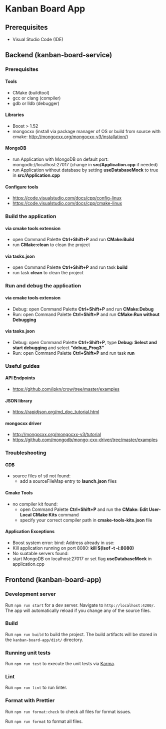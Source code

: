 # Kanban Board App

## Prerequisites

- Visual Studio Code (IDE)

## Backend (kanban-board-service)

### Prerequisites

#### Tools

- CMake (buildtool)
- gcc or clang (compiler)
- gdb or lldb (debugger)

#### Libraries

- Boost > 1.52
- mongocxx (install via package manager of OS or build from source with cmake: <http://mongocxx.org/mongocxx-v3/installation/>)

#### MongoDB

- run Application with MongoDB on default port: mongodb://localhost:27017 (change in **src/Application.cpp** if needed)
- run Application without database by setting **useDatabaseMock** to true in **src/Application.cpp**

#### Configure tools

- <https://code.visualstudio.com/docs/cpp/config-linux>
- <https://code.visualstudio.com/docs/cpp/cmake-linux>

### Build the application

#### via cmake tools extension

- open Command Palette **Ctrl+Shift+P** and run **CMake:Build**
- run **CMake:clean** to clean the project

#### via tasks.json

- open Command Palette **Ctrl+Shift+P** and run task **build**
- run task **clean** to clean the project

### Run and debug the application

#### via cmake tools extension

- Debug: open Command Palette **Ctrl+Shift+P** and run **CMake:Debug**
- Run: open Command Palette **Ctrl+Shift+P** and run **CMake:Run without Debugging**

#### via tasks.json

- Debug: open Command Palette **Ctrl+Shift+P**, type **Debug: Select and start debugging** and select **\"debug_Prog3\"**
- Run: open Command Palette **Ctrl+Shift+P** and run task **run**

### Useful guides

#### API Endpoints

- <https://github.com/ipkn/crow/tree/master/examples>

#### JSON library

- <https://rapidjson.org/md_doc_tutorial.html>

#### mongocxx driver

- <http://mongocxx.org/mongocxx-v3/tutorial>
- <https://github.com/mongodb/mongo-cxx-driver/tree/master/examples>

### Troubleshooting

#### GDB

- source files of stl not found:
  - add a sourceFileMap entry to **launch.json** files

#### Cmake Tools

- no compiler kit found:
  - open Command Palette **Ctrl+Shift+P** and run the **CMake: Edit User-Local CMake Kits** command
  - specify your correct compiler path in **cmake-tools-kits.json** file

#### Application Exceptions

- Boost system error: bind: Address already in use:
- Kill application running on port 8080: **kill \$(lsof -t -i:8080)**
- No suatable servers found:
- start MongoDB on localhost:27017 or set flag **useDatabaseMock** in application.cpp

## Frontend (kanban-board-app)

### Development server

Run `npm run start` for a dev server. Navigate to `http://localhost:4200/`. The app will automatically reload if you change any of the source files.

### Build

Run `npm run build` to build the project. The build artifacts will be stored in the `kanban-board-app/dist/` directory.

### Running unit tests

Run `npm run test` to execute the unit tests via [Karma](https://karma-runner.github.io).

### Lint

Run `npm run lint` to run linter.

### Format with Prettier

Run `npm run format:check` to check all files for format issues.

Run `npm run format` to format all files.
